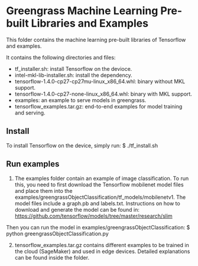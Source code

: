 Greengrass Machine Learning Pre-built Libraries and Examples
================
This folder contains the machine learning pre-built libraries of Tensorflow and
examples.

It contains the following directories and files:

* tf_installer.sh: install Tensorflow on the devioce.
* intel-mkl-lib-installer.sh: install the dependency.
* tensorflow-1.4.0-cp27-cp27mu-linux_x86_64.whl: binary without MKL support.
* tensorflow-1.4.0-cp27-none-linux_x86_64.whl: binary with MKL support.
* examples: an example to serve models in greengrass.
* tensorflow_examples.tar.gz: end-to-end examples for model training and serving.

## Install

To install Tensorflow on the device, simply run:
  $ ./tf_install.sh

## Run examples

1. The examples folder contain an example of image classification. To run this,
you need to first download the Tensorflow mobilenet model files and place them 
into the examples/greengrassObjectClassification/tf_models/mobilenetv1. The model
files include a graph.pb and labels.txt. Instructions on how to download and
generate the model can be found in:
  https://github.com/tensorflow/models/tree/master/research/slim

  Then you can run the model in examples/greengrassObjectClassification:
  $ python greengrassObjectClassification.py

2. tensorflow_examples.tar.gz contains different examples to be trained in the
cloud (SageMaker) and used in edge devices. Detailed explanations can be found 
inside the folder.
